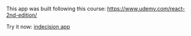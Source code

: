 This app was built following this course: https://www.udemy.com/react-2nd-edition/

Try it now: [indecision app](https://moka-indecision.herokuapp.com/)
